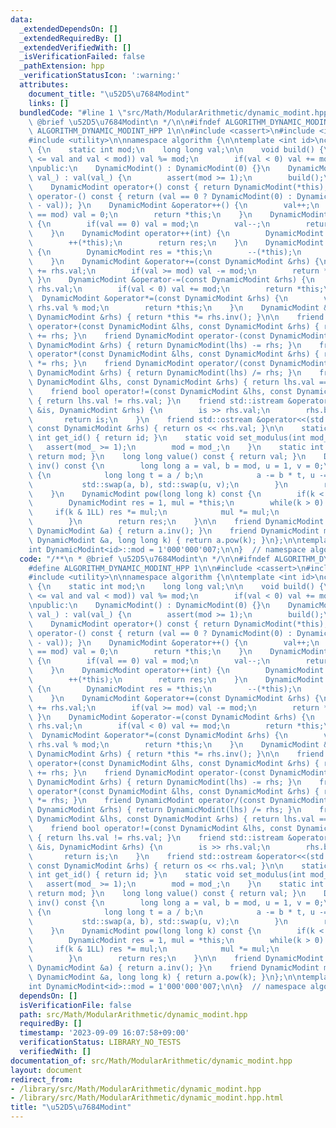 ```yaml
---
data:
  _extendedDependsOn: []
  _extendedRequiredBy: []
  _extendedVerifiedWith: []
  _isVerificationFailed: false
  _pathExtension: hpp
  _verificationStatusIcon: ':warning:'
  attributes:
    document_title: "\u52D5\u7684Modint"
    links: []
  bundledCode: "#line 1 \"src/Math/ModularArithmetic/dynamic_modint.hpp\"\n/**\n *\
    \ @brief \u52D5\u7684Modint\n */\n\n#ifndef ALGORITHM_DYNAMIC_MODINT_HPP\n#define\
    \ ALGORITHM_DYNAMIC_MODINT_HPP 1\n\n#include <cassert>\n#include <iostream>\n\
    #include <utility>\n\nnamespace algorithm {\n\ntemplate <int id>\nclass DynamicModint\
    \ {\n    static int mod;\n    long long val;\n\n    void build() {\n        if(!(-mod\
    \ <= val and val < mod)) val %= mod;\n        if(val < 0) val += mod;\n    }\n\
    \npublic:\n    DynamicModint() : DynamicModint(0) {}\n    DynamicModint(long long\
    \ val_) : val(val_) {\n        assert(mod >= 1);\n        build();\n    }\n\n\
    \    DynamicModint operator+() const { return DynamicModint(*this); }\n    DynamicModint\
    \ operator-() const { return (val == 0 ? DynamicModint(0) : DynamicModint(mod\
    \ - val)); }\n    DynamicModint &operator++() {\n        val++;\n        if(val\
    \ == mod) val = 0;\n        return *this;\n    }\n    DynamicModint &operator--()\
    \ {\n        if(val == 0) val = mod;\n        val--;\n        return *this;\n\
    \    }\n    DynamicModint operator++(int) {\n        DynamicModint res = *this;\n\
    \        ++(*this);\n        return res;\n    }\n    DynamicModint operator--(int)\
    \ {\n        DynamicModint res = *this;\n        --(*this);\n        return res;\n\
    \    }\n    DynamicModint &operator+=(const DynamicModint &rhs) {\n        val\
    \ += rhs.val;\n        if(val >= mod) val -= mod;\n        return *this;\n   \
    \ }\n    DynamicModint &operator-=(const DynamicModint &rhs) {\n        val -=\
    \ rhs.val;\n        if(val < 0) val += mod;\n        return *this;\n    }\n  \
    \  DynamicModint &operator*=(const DynamicModint &rhs) {\n        val = val *\
    \ rhs.val % mod;\n        return *this;\n    }\n    DynamicModint &operator/=(const\
    \ DynamicModint &rhs) { return *this *= rhs.inv(); }\n\n    friend DynamicModint\
    \ operator+(const DynamicModint &lhs, const DynamicModint &rhs) { return DynamicModint(lhs)\
    \ += rhs; }\n    friend DynamicModint operator-(const DynamicModint &lhs, const\
    \ DynamicModint &rhs) { return DynamicModint(lhs) -= rhs; }\n    friend DynamicModint\
    \ operator*(const DynamicModint &lhs, const DynamicModint &rhs) { return DynamicModint(lhs)\
    \ *= rhs; }\n    friend DynamicModint operator/(const DynamicModint &lhs, const\
    \ DynamicModint &rhs) { return DynamicModint(lhs) /= rhs; }\n    friend bool operator==(const\
    \ DynamicModint &lhs, const DynamicModint &rhs) { return lhs.val == rhs.val; }\n\
    \    friend bool operator!=(const DynamicModint &lhs, const DynamicModint &rhs)\
    \ { return lhs.val != rhs.val; }\n    friend std::istream &operator>>(std::istream\
    \ &is, DynamicModint &rhs) {\n        is >> rhs.val;\n        rhs.build();\n \
    \       return is;\n    }\n    friend std::ostream &operator<<(std::ostream &os,\
    \ const DynamicModint &rhs) { return os << rhs.val; }\n\n    static constexpr\
    \ int get_id() { return id; }\n    static void set_modulus(int mod_) {\n     \
    \   assert(mod_ >= 1);\n        mod = mod_;\n    }\n    static int modulus() {\
    \ return mod; }\n    long long value() const { return val; }\n    DynamicModint\
    \ inv() const {\n        long long a = val, b = mod, u = 1, v = 0;\n        while(b)\
    \ {\n            long long t = a / b;\n            a -= b * t, u -= v * t;\n \
    \           std::swap(a, b), std::swap(u, v);\n        }\n        return DynamicModint(u);\n\
    \    }\n    DynamicModint pow(long long k) const {\n        if(k < 0) return inv().pow(-k);\n\
    \        DynamicModint res = 1, mul = *this;\n        while(k > 0) {\n       \
    \     if(k & 1LL) res *= mul;\n            mul *= mul;\n            k >>= 1;\n\
    \        }\n        return res;\n    }\n\n    friend DynamicModint mod_inv(const\
    \ DynamicModint &a) { return a.inv(); }\n    friend DynamicModint mod_pow(const\
    \ DynamicModint &a, long long k) { return a.pow(k); }\n};\n\ntemplate <int id>\n\
    int DynamicModint<id>::mod = 1'000'000'007;\n\n}  // namespace algorithm\n\n#endif\n"
  code: "/**\n * @brief \u52D5\u7684Modint\n */\n\n#ifndef ALGORITHM_DYNAMIC_MODINT_HPP\n\
    #define ALGORITHM_DYNAMIC_MODINT_HPP 1\n\n#include <cassert>\n#include <iostream>\n\
    #include <utility>\n\nnamespace algorithm {\n\ntemplate <int id>\nclass DynamicModint\
    \ {\n    static int mod;\n    long long val;\n\n    void build() {\n        if(!(-mod\
    \ <= val and val < mod)) val %= mod;\n        if(val < 0) val += mod;\n    }\n\
    \npublic:\n    DynamicModint() : DynamicModint(0) {}\n    DynamicModint(long long\
    \ val_) : val(val_) {\n        assert(mod >= 1);\n        build();\n    }\n\n\
    \    DynamicModint operator+() const { return DynamicModint(*this); }\n    DynamicModint\
    \ operator-() const { return (val == 0 ? DynamicModint(0) : DynamicModint(mod\
    \ - val)); }\n    DynamicModint &operator++() {\n        val++;\n        if(val\
    \ == mod) val = 0;\n        return *this;\n    }\n    DynamicModint &operator--()\
    \ {\n        if(val == 0) val = mod;\n        val--;\n        return *this;\n\
    \    }\n    DynamicModint operator++(int) {\n        DynamicModint res = *this;\n\
    \        ++(*this);\n        return res;\n    }\n    DynamicModint operator--(int)\
    \ {\n        DynamicModint res = *this;\n        --(*this);\n        return res;\n\
    \    }\n    DynamicModint &operator+=(const DynamicModint &rhs) {\n        val\
    \ += rhs.val;\n        if(val >= mod) val -= mod;\n        return *this;\n   \
    \ }\n    DynamicModint &operator-=(const DynamicModint &rhs) {\n        val -=\
    \ rhs.val;\n        if(val < 0) val += mod;\n        return *this;\n    }\n  \
    \  DynamicModint &operator*=(const DynamicModint &rhs) {\n        val = val *\
    \ rhs.val % mod;\n        return *this;\n    }\n    DynamicModint &operator/=(const\
    \ DynamicModint &rhs) { return *this *= rhs.inv(); }\n\n    friend DynamicModint\
    \ operator+(const DynamicModint &lhs, const DynamicModint &rhs) { return DynamicModint(lhs)\
    \ += rhs; }\n    friend DynamicModint operator-(const DynamicModint &lhs, const\
    \ DynamicModint &rhs) { return DynamicModint(lhs) -= rhs; }\n    friend DynamicModint\
    \ operator*(const DynamicModint &lhs, const DynamicModint &rhs) { return DynamicModint(lhs)\
    \ *= rhs; }\n    friend DynamicModint operator/(const DynamicModint &lhs, const\
    \ DynamicModint &rhs) { return DynamicModint(lhs) /= rhs; }\n    friend bool operator==(const\
    \ DynamicModint &lhs, const DynamicModint &rhs) { return lhs.val == rhs.val; }\n\
    \    friend bool operator!=(const DynamicModint &lhs, const DynamicModint &rhs)\
    \ { return lhs.val != rhs.val; }\n    friend std::istream &operator>>(std::istream\
    \ &is, DynamicModint &rhs) {\n        is >> rhs.val;\n        rhs.build();\n \
    \       return is;\n    }\n    friend std::ostream &operator<<(std::ostream &os,\
    \ const DynamicModint &rhs) { return os << rhs.val; }\n\n    static constexpr\
    \ int get_id() { return id; }\n    static void set_modulus(int mod_) {\n     \
    \   assert(mod_ >= 1);\n        mod = mod_;\n    }\n    static int modulus() {\
    \ return mod; }\n    long long value() const { return val; }\n    DynamicModint\
    \ inv() const {\n        long long a = val, b = mod, u = 1, v = 0;\n        while(b)\
    \ {\n            long long t = a / b;\n            a -= b * t, u -= v * t;\n \
    \           std::swap(a, b), std::swap(u, v);\n        }\n        return DynamicModint(u);\n\
    \    }\n    DynamicModint pow(long long k) const {\n        if(k < 0) return inv().pow(-k);\n\
    \        DynamicModint res = 1, mul = *this;\n        while(k > 0) {\n       \
    \     if(k & 1LL) res *= mul;\n            mul *= mul;\n            k >>= 1;\n\
    \        }\n        return res;\n    }\n\n    friend DynamicModint mod_inv(const\
    \ DynamicModint &a) { return a.inv(); }\n    friend DynamicModint mod_pow(const\
    \ DynamicModint &a, long long k) { return a.pow(k); }\n};\n\ntemplate <int id>\n\
    int DynamicModint<id>::mod = 1'000'000'007;\n\n}  // namespace algorithm\n\n#endif\n"
  dependsOn: []
  isVerificationFile: false
  path: src/Math/ModularArithmetic/dynamic_modint.hpp
  requiredBy: []
  timestamp: '2023-09-09 16:07:58+09:00'
  verificationStatus: LIBRARY_NO_TESTS
  verifiedWith: []
documentation_of: src/Math/ModularArithmetic/dynamic_modint.hpp
layout: document
redirect_from:
- /library/src/Math/ModularArithmetic/dynamic_modint.hpp
- /library/src/Math/ModularArithmetic/dynamic_modint.hpp.html
title: "\u52D5\u7684Modint"
---
```

